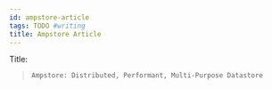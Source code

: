 ```yaml
---
id: ampstore-article
tags: TODO #writing
title: Ampstore Article
---
```


Title:

> `Ampstore: Distributed, Performant, Multi-Purpose Datastore`
